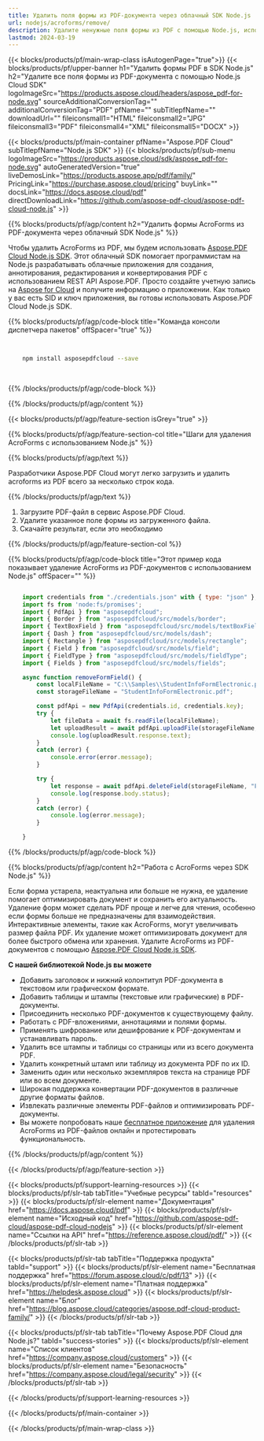 ```yaml
---
title: Удалить поля формы из PDF-документа через облачный SDK Node.js
url: nodejs/acroforms/remove/
description: Удалите ненужные поля формы из PDF с помощью Node.js, используя Aspose.PDF Cloud. Очистите и оптимизируйте свои формы.
lastmod: 2024-03-19
---
```


{{< blocks/products/pf/main-wrap-class isAutogenPage="true">}}
{{< blocks/products/pf/upper-banner h1="Удалить формы PDF в SDK Node.js" h2="Удалите все поля формы из PDF-документа с помощью Node.js Cloud SDK" logoImageSrc="https://products.aspose.cloud/headers/aspose_pdf-for-node.svg" sourceAdditionalConversionTag="" additionalConversionTag="PDF" pfName="" subTitlepfName="" downloadUrl="" fileiconsmall1="HTML" fileiconsmall2="JPG" fileiconsmall3="PDF" fileiconsmall4="XML" fileiconsmall5="DOCX" >}}

{{< blocks/products/pf/main-container pfName="Aspose.PDF Cloud" subTitlepfName="Node.js SDK" >}}
{{< blocks/products/pf/sub-menu logoImageSrc="https://products.aspose.cloud/sdk/aspose_pdf-for-node.svg"
autoGeneratedVersion="true"
liveDemosLink="https://products.aspose.app/pdf/family/" PricingLink="https://purchase.aspose.cloud/pricing" buyLink="" docsLink="https://docs.aspose.cloud/pdf"  directDownloadLink="https://github.com/aspose-pdf-cloud/aspose-pdf-cloud-node.js" >}}

{{% blocks/products/pf/agp/content h2="Удалить формы AcroForms из PDF-документа через облачный SDK Node.js" %}}

Чтобы удалить AcroForms из PDF, мы будем использовать
[Aspose.PDF Cloud Node.js SDK](https://products.aspose.cloud/pdf/nodejs/). Этот облачный SDK помогает программистам на Node.js разрабатывать облачные приложения для создания, аннотирования, редактирования и конвертирования PDF с использованием REST API Aspose.PDF. Просто создайте учетную запись на [Aspose for Cloud](https://dashboard.aspose.cloud/#/apps) и получите информацию о приложении. Как только у вас есть SID и ключ приложения, вы готовы использовать Aspose.PDF Cloud Node.js SDK.

{{% blocks/products/pf/agp/code-block title="Команда консоли диспетчера пакетов" offSpacer="true" %}}

```bash

     
    npm install asposepdfcloud --save
     
     

```

{{% /blocks/products/pf/agp/code-block %}}

{{% /blocks/products/pf/agp/content %}}

{{< blocks/products/pf/agp/feature-section isGrey="true" >}}

{{% blocks/products/pf/agp/feature-section-col title="Шаги для удаления AcroForms с использованием Node.js" %}}

{{% blocks/products/pf/agp/text %}}

Разработчики Aspose.PDF Cloud могут легко загрузить и удалить acroforms из PDF всего за несколько строк кода.

{{% /blocks/products/pf/agp/text %}}

1. Загрузите PDF-файл в сервис Aspose.PDF Cloud.
1. Удалите указанное поле формы из загруженного файла.
1. Скачайте результат, если это необходимо

{{% /blocks/products/pf/agp/feature-section-col %}}


{{% blocks/products/pf/agp/code-block title="Этот пример кода показывает удаление AcroForms из PDF-документов с использованием Node.js" offSpacer="" %}}

```js

    import credentials from "./credentials.json" with { type: "json" };
    import fs from 'node:fs/promises';
    import { PdfApi } from "asposepdfcloud";
    import { Border } from "asposepdfcloud/src/models/border";
    import { TextBoxField } from "asposepdfcloud/src/models/textBoxField";
    import { Dash } from "asposepdfcloud/src/models/dash";
    import { Rectangle } from "asposepdfcloud/src/models/rectangle";
    import { Field } from "asposepdfcloud/src/models/field";
    import { FieldType } from "asposepdfcloud/src/models/fieldType";
    import { Fields } from "asposepdfcloud/src/models/fields";

    async function removeFormField() {
        const localFileName = "C:\\Samples\\StudentInfoFormElectronic.pdf";
        const storageFileName = "StudentInfoFormElectronic.pdf";

        const pdfApi = new PdfApi(credentials.id, credentials.key);
        try {
            let fileData = await fs.readFile(localFileName);
            let uploadResult = await pdfApi.uploadFile(storageFileName, fileData);
            console.log(uploadResult.response.text);
        }
        catch (error) {
            console.error(error.message);
        }

        try {
            let response = await pdfApi.deleteField(storageFileName, "First Name");
            console.log(response.body.status);
        }
        catch (error) {
            console.log(error.message);
        }

    }
```

{{% /blocks/products/pf/agp/code-block %}}

{{% blocks/products/pf/agp/content h2="Работа с AcroForms через SDK Node.js" %}}

Если форма устарела, неактуальна или больше не нужна, ее удаление помогает оптимизировать документ и сохранить его актуальность. Удаление форм может сделать PDF проще и легче для чтения, особенно если формы больше не предназначены для взаимодействия. Интерактивные элементы, такие как AcroForms, могут увеличивать размер файла PDF. Их удаление может оптимизировать документ для более быстрого обмена или хранения.
Удалите AcroForms из PDF-документов с помощью [Aspose.PDF Cloud Node.js SDK](https://products.aspose.cloud/pdf/nodejs/).

**С нашей библиотекой Node.js вы можете**

+ Добавить заголовок и нижний колонтитул PDF-документа в текстовом или графическом формате.
+ Добавить таблицы и штампы (текстовые или графические) в PDF-документы.
+ Присоединить несколько PDF-документов к существующему файлу.
+ Работать с PDF-вложениями, аннотациями и полями формы.
+ Применять шифрование или дешифрование к PDF-документам и устанавливать пароль.
+ Удалить все штампы и таблицы со страницы или из всего документа PDF.
+ Удалить конкретный штамп или таблицу из документа PDF по их ID.
+ Заменить один или несколько экземпляров текста на странице PDF или во всем документе.
+ Широкая поддержка конвертации PDF-документов в различные другие форматы файлов.
+ Извлекать различные элементы PDF-файлов и оптимизировать PDF-документы.
+ Вы можете попробовать наше [бесплатное приложение](https://products.aspose.app/pdf/xfa) для удаления AcroForms из PDF-файлов онлайн и протестировать функциональность.

{{% /blocks/products/pf/agp/content %}}

{{< /blocks/products/pf/agp/feature-section >}}

{{< blocks/products/pf/support-learning-resources >}}
{{< blocks/products/pf/slr-tab tabTitle="Учебные ресурсы" tabId="resources" >}}
{{< blocks/products/pf/slr-element name="Документация" href="https://docs.aspose.cloud/pdf" >}}
{{< blocks/products/pf/slr-element name="Исходный код" href="https://github.com/aspose-pdf-cloud/aspose-pdf-cloud-nodejs" >}}
{{< blocks/products/pf/slr-element name="Ссылки на API" href="https://reference.aspose.cloud/pdf/" >}}
{{< /blocks/products/pf/slr-tab >}}

{{< blocks/products/pf/slr-tab tabTitle="Поддержка продукта" tabId="support" >}}
{{< blocks/products/pf/slr-element name="Бесплатная поддержка" href="https://forum.aspose.cloud/c/pdf/13" >}}
{{< blocks/products/pf/slr-element name="Платная поддержка" href="https://helpdesk.aspose.cloud" >}}
{{< blocks/products/pf/slr-element name="Блог" href="https://blog.aspose.cloud/categories/aspose.pdf-cloud-product-family/" >}}
{{< /blocks/products/pf/slr-tab >}}

{{< blocks/products/pf/slr-tab tabTitle="Почему Aspose.PDF Cloud для Node.js?" tabId="success-stories" >}}
{{< blocks/products/pf/slr-element name="Список клиентов" href="https://company.aspose.cloud/customers" >}}
{{< blocks/products/pf/slr-element name="Безопасность" href="https://company.aspose.cloud/legal/security" >}}
{{< /blocks/products/pf/slr-tab >}}

{{< /blocks/products/pf/support-learning-resources >}}

<!-- aboutfile Ends -->

{{< /blocks/products/pf/main-container >}}

{{< /blocks/products/pf/main-wrap-class >}}



